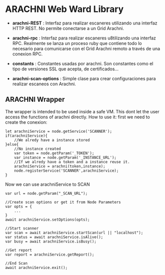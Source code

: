 # ARACHNI Web Ward Library

- **arachni-REST** : Interfaz para realizar escaneres utilizando una interfaz HTTP REST. No permite conectarse a un Grid Arachni.

- **arachni-rpc** : Interfaz para realizar escaneres u8tilizando una interfaz RPC. Realmente se lanza un proceso ruby que contiene todo lo necesario para comunicarse con el Grid Arachni remoto a través de una conexion RPC.

- **constants** : Constantes usadas por arachni. Son constantes como el tipo de versiones SSL que acepta, de certificados...

- **arachni-scan-options** : Simple clase para crear configuraciones para realizar escaneos con Arachni.

## ARACHNI Wrapper

The wrapper is intended to be used inside a safe VM. This dont let the user access the functions of arachni directly.
How to use it: first we need to create the conexion:
```
let arachniService = node.getService('SCANNER');
if(arachniService){
    //We alredy have a instance stored
}else{
    //No instance created
    var token = node.getParam('_TOKEN');
    var instance = node.getParam('_INSTANCE_URL');
    //If we alredy have a token and a instance reuse it.
    arachniService = arachni(token,instance);
    node.registerService('SCANNER',arachniService);
}
```

Now we can use arachniService to SCAN

```
var url = node.getParam("_SCAN_URL");

//Create scan options or get it from Node Parameters
var opts = {
    ...
}
await arachniService.setOptions(opts);

//Start scanner
var scan = await arachniService.startScan(url || "localhost");
var status = await arachniService.isAlive();
var busy = await arachniService.isBusy();

//Get report
var report = arachniService.getReport();

//End Scan
await arachniService.exit();
```
